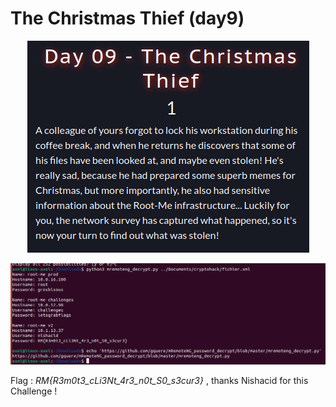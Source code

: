 # The Christmas Thief (day9)

<p align="center"><img src="Screenshots/S1.png" alt="Desc"></p>

<p align="center"><img src="Screenshots/S2.png" alt="Desc"></p>

Flag : _RM{R3m0t3_cLi3Nt_4r3_n0t_S0_s3cur3}_ , thanks Nishacid for this Challenge ! 
